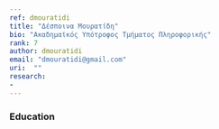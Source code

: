 ```yaml
---
ref: dmouratidi
title: "Δέσποινα Μουρατίδη"
bio: "Ακαδημαϊκός Υπότροφος Τμήματος Πληροφορικής"
rank: 7
author: dmouratidi
email: "dmouratidi@gmail.com"
uri:  ""
research:
- 
---
```


### Education
